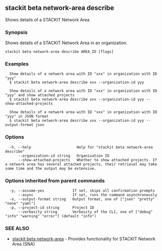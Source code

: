 ## stackit beta network-area describe

Shows details of a STACKIT Network Area

### Synopsis

Shows details of a STACKIT Network Area in an organization.

```
stackit beta network-area describe AREA_ID [flags]
```

### Examples

```
  Show details of a network area with ID "xxx" in organization with ID "yyy"
  $ stackit beta network-area describe xxx --organization-id yyy

  Show details of a network area with ID "xxx" in organization with ID "yyy" and show attached projects
  $ stackit beta network-area describe xxx --organization-id yyy --show-attached-projects

  Show details of a network area with ID "xxx" in organization with ID "yyy" in JSON format
  $ stackit beta network-area describe xxx --organization-id yyy --output-format json
```

### Options

```
  -h, --help                     Help for "stackit beta network-area describe"
      --organization-id string   Organization ID
      --show-attached-projects   Whether to show attached projects. If a network area has several attached projects, their retrieval may take some time and the output may be extensive.
```

### Options inherited from parent commands

```
  -y, --assume-yes             If set, skips all confirmation prompts
      --async                  If set, runs the command asynchronously
  -o, --output-format string   Output format, one of ["json" "pretty" "none" "yaml"]
  -p, --project-id string      Project ID
      --verbosity string       Verbosity of the CLI, one of ["debug" "info" "warning" "error"] (default "info")
```

### SEE ALSO

* [stackit beta network-area](./stackit_beta_network-area.md)	 - Provides functionality for STACKIT Network Area (SNA)

